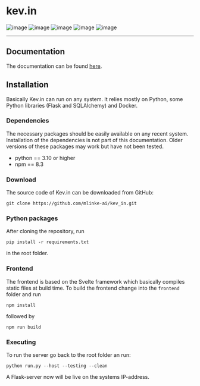 # kev.in

![image](https://img.shields.io/badge/Svelte-4A4A55?style=for-the-badge&logo=svelte&logoColor=FF3E00)
![image](https://img.shields.io/badge/JavaScript-323330?style=for-the-badge&logo=javascript&logoColor=F7DF1E)
![image](https://img.shields.io/badge/Flask-000000?style=for-the-badge&logo=flask&logoColor=white)
![image](https://img.shields.io/badge/Python-FFD43B?style=for-the-badge&logo=python&logoColor=blue)
![image](https://img.shields.io/badge/License-GPL%20v3-yellow.svg?style=for-the-badge)

---

## Documentation

The documentation can be found [here](https://mlinke-ai.github.io/kev_in).


## Installation

Basically Kev.in can run on any system. It relies mostly on Python, some Python libraries (Flask and SQLAlchemy) and Docker.

### Dependencies

The necessary packages should be easily available on any recent system. Installation of the dependencies is not part of this documentation. Older versions of these packages may work but have not been tested.

- python == 3.10 or higher
- npm == 8.3

### Download

The source code of Kev.in can be downloaded from GitHub:

```
git clone https://github.com/mlinke-ai/kev_in.git
```

### Python packages

After cloning the repository, run

```
pip install -r requirements.txt
```

in the root folder.

### Frontend

The frontend is based on the Svelte framework which basically compiles static files at build time. To build the frontend change into the `frontend` folder and run

```
npm install
```

followed by

```
npm run build
```

### Executing

To run the server go back to the root folder an run:
```
python run.py --host --testing --clean
```
A Flask-server now will be live on the systems IP-address.